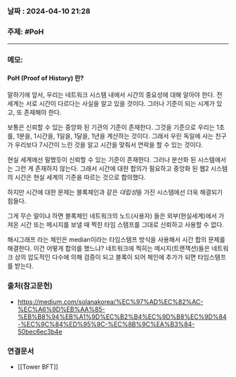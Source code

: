 
### 날짜 : 2024-04-10 21:28

### 주제: #PoH


---
### 메모:
#### PoH (Proof of History) 란?

말하기에 앞서, 우리는 네트워크 시스템 내에서 시간의 중요성에 대해 알아야 한다. 
전 세계는 서로 시간이 다르다는 사실을 알고 있을 것이다. 
그러나 기준이 되는 시계가 있고, 또 존재해야 한다. 

보통은 신뢰할 수 있는 중앙화 된 기관의 기준이 존재한다. 
그것을 기준으로 우리는 1초를, 1분을, 1시간을, 1일을, 1달을, 1년을 계산하는 것이다. 
그래서 우린 독일에 사는 친구가 우리보다 7시간이 느린 것을 알고 시간을 맞춰서 연락을 할 수 있는 것이다. 

현실 세계에선 말했듯이 신뢰할 수 있는 기준이 존재한다. 
그러나 분산화 된 시스템에서는 그런 게 존재하지 않는다. 그래서 시간에 대한 합의가 필요하고 중앙화 된 웹2 시스템의 시간은 현실 세계의 기준을 따르는 것으로 합의했다.

하지만 시간에 대한 문제는 블록체인과 같은 *대립성*을 가진 시스템에선 더욱 해결되기 힘들다.

그게 무슨 말이냐 하면 블록체인 네트워크의 노드(사용자) 들은 외부(현실세계)에서 가져온 시간 또는 메시지를 보낼 때 찍힌 타임 스탬프를 그대로 신뢰하고 사용할 수 없다.

해시그래프 라는 체인은 median이라는 타임스탬프 방식을 사용해서 시간 합의 문제를 해결한다.
이건 어떻게 합의를 했느냐?
네트워크에 찍히는 메시지(트랜잭션)들은 네트워크 상의 압도적인 다수에 의해 검증이 되고 블록이 되어 체인에 추가가 되면 타임스탬프를 받는다. 

### 출처(참고문헌)
-  https://medium.com/solanakorea/%EC%97%AD%EC%82%AC-%EC%A6%9D%EB%AA%85-%EB%B8%94%EB%A1%9D%EC%B2%B4%EC%9D%B8%EC%9D%84-%EC%9C%84%ED%95%9C-%EC%8B%9C%EA%B3%84-50bec6ec3b4e

### 연결문서
- [[Tower BFT]]